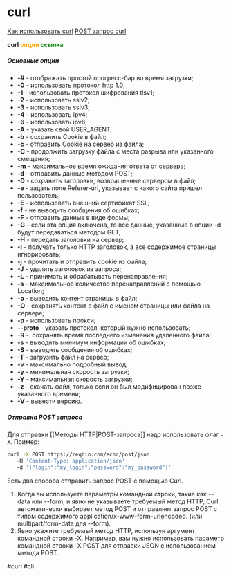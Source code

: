 # curl

[Как использовать curl](https://losst.pro/kak-polzovatsya-curl)
[POST запрос curl](https://reqbin.com/req/c-dwjszac0/curl-post-json-example)

**curl <span style="color:orange">опции</span> <span style="color:green">ссылка</span>**

##### Основные опции

-   **-#** - отображать простой прогресс-бар во время загрузки;
-   **-0** - использовать протокол http 1.0;
-   **-1** - использовать протокол шифрования tlsv1;
-   **-2** - использовать sslv2;
-   **-3** - использовать sslv3;
-   **-4** - использовать ipv4;
-   **-6** - использовать ipv6;
-   **-A** - указать свой USER_AGENT;
-   **-b** - сохранить Cookie в файл;
-   **-c** - отправить Cookie на сервер из файла;
-   **-C** - продолжить загрузку файла с места разрыва или указанного смещения;
-   **-m** - максимальное время ожидания ответа от сервера;
-   **-d** - отправить данные методом POST;
-   **-D** - сохранить заголовки, возвращенные сервером в файл;
-   **-e** - задать поле Referer-uri, указывает с какого сайта пришел пользователь;
-   **-E** - использовать внешний сертификат SSL;
-   **-f** - не выводить сообщения об ошибках;
-   **-F** - отправить данные в виде формы;
-   **-G** - если эта опция включена, то все данные, указанные в опции -d будут передаваться методом GET;
-   **-H** - передать заголовки на сервер;
-   **-I** - получать только HTTP заголовок, а все содержимое страницы игнорировать;
-   **-j** - прочитать и отправить cookie из файла;
-   **-J** - удалить заголовок из запроса;
-   **-L** - принимать и обрабатывать перенаправления;
-   **-s** - максимальное количество перенаправлений с помощью Location;
-   **-o** - выводить контент страницы в файл;
-   **-O** - сохранять контент в файл с именем страницы или файла на сервере;
-   **-p** - использовать прокси;
-   **--proto** - указать протокол, который нужно использовать;
-   **-R** -  сохранять время последнего изменения удаленного файла;
-   **-s** - выводить минимум информации об ошибках;
-   **-S** - выводить сообщения об ошибках;
-   **-T** - загрузить файл на сервер;
-   **-v** - максимально подробный вывод;
-   **-y** - минимальная скорость загрузки;
-   **-Y** - максимальная скорость загрузки;
-   **-z** - скачать файл, только если он был модифицирован позже указанного времени;
-   **-V** - вывести версию.

##### Отправка POST запроса
Для отправки [[Методы HTTP|POST-запроса]] надо использовать флаг `-X`. Пример:
```bash
curl -X POST https://reqbin.com/echo/post/json
   -H 'Content-Type: application/json'
   -d '{"login":"my_login","password":"my_password"}'
```

Есть два способа отправить запрос POST с помощью Curl.

1.  Когда вы используете параметры командной строки, такие как --data или --form, и явно не указываете требуемый метод HTTP, Curl автоматически выбирает метод POST и отправляет запрос POST с типом содержимого application/x-www-form-urlencoded. (или multipart/form-data для --form).
2.  Явно укажите требуемый метод HTTP, используя аргумент командной строки -X. Например, вам нужно использовать параметр командной строки -X POST для отправки JSON с использованием метода POST.

#curl #cli